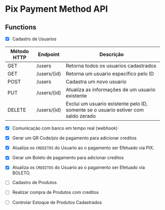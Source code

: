 # Pix Payment Method API


## Functions

- [X] Cadastro de Usuarios

| Método HTTP	| Endpoint | Descrição |
|--------|----------|----------|
| GET |	/users |	Retorna todos os usuarios cadastrados |
| GET |	/users/{id} |	Retorna um usuario específico pelo ID |
| POST |	/users |	Cadastra um novo usuario |
| PUT |	/users/{id} |	Atualiza as informações de um usuario existente |
| DELETE |	/users/{id} |	Exclui um usuario existente pelo ID, somente se o usuario estiver com saldo zerado |

- [X] Comunicação com banco em tempo real (webhook)

- [X] Gerar um QR Code/pix de pagamento para adicionar creditos

- [X] Atualiza os `CREDITOS` do Usuario ao o pagamento ser Efetuado via PIX.

- [X] Gerar um Boleto de pagamento para adicionar creditos

- [X] Atualiza os `CREDITOS` do Usuario ao o pagamento ser Efetuado via BOLETO.

- [ ] Cadastro de Produtos

- [ ] Realizar compra de Produtos com creditos

- [ ] Controlar Estoque de Produtos Cadastrados


